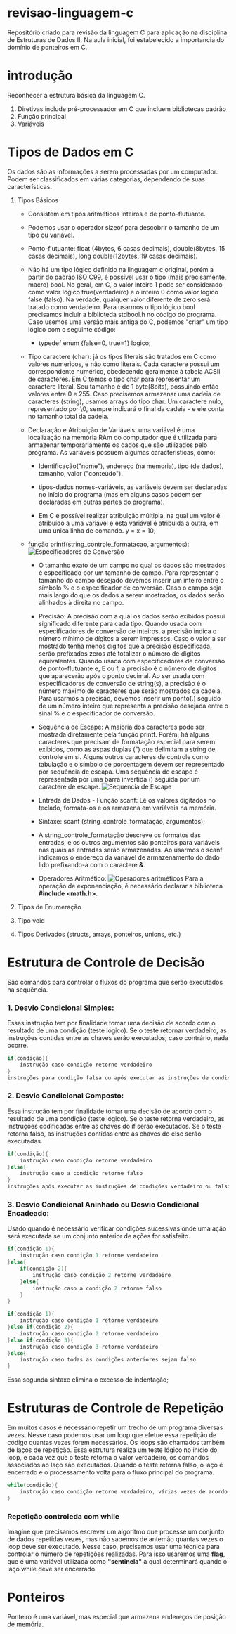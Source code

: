 # revisao-linguagem-c
 Repositório criado para revisão da linguagem C para aplicação na disciplina de Estruturas de Dados II. Na aula inicial, foi estabelecido a importancia do domínio de ponteiros em C.

# introdução
Reconhecer a estrutura básica da linguagem C.
1. Diretivas include pré-processador em C que incluem bibliotecas padrão 
2. Função principal
3. Variáveis

# Tipos de Dados em C
Os dados são as informações a serem processadas por um computador. Podem ser classificados em várias categorias, dependendo de suas características.
1. Tipos Básicos
    - Consistem em tipos aritméticos inteiros e de ponto-flutuante.

    - Podemos usar o operador sizeof para descobrir o tamanho de um tipo ou variável.

    - Ponto-flutuante: float (4bytes, 6 casas decimais), double(8bytes, 15 casas decimais), long double(12bytes, 19 casas decimais).

    - Não há um tipo lógico definido na linguagem c original, porém a partir do padrão ISO C99, é possível usar o tipo (mais precisamente, macro) bool. No geral, em C, o valor inteiro 1 pode ser considerado como valor lógico true(verdadeiro) e o inteiro 0 como valor lógico false (falso). Na verdade, qualquer valor diferente de zero será tratado como verdadeiro. Para usarmos o tipo lógico bool precisamos incluir a biblioteda stdbool.h no código do programa.
    Caso usemos uma versão mais antiga do C, podemos "criar" um tipo lógico com o seguinte código:
        - typedef enum {false=0, true=1} logico;

    - Tipo caractere (char): já os tipos literais são tratados em C como valores numericos, e não como literais. Cada caractere possui um correspondente numérico, obedecendo geralmente à tabela ACSII de caracteres. Em C temos o tipo char para representar um caractere literal. Seu tamanho é de 1 byte(8bits), possuindo então valores entre 0 e 255. Caso precisemos armazenar uma cadeia de caracteres (string), usamos arrays do tipo char. Um caractere nulo, representado por \0, sempre indicará o final da cadeia - e ele conta no tamanho total da cadeia.

    - Declaração e Atribuição de Variáveis: uma variável é uma localização na memória RAm do computador que é utilizada para armazenar temporariamente os dados que são utilizados pelo programa. As variáveis possuem algumas características, como: 
        - Identificação("nome"), endereço (na memoria), tipo (de dados), tamanho, valor ("conteúdo").

        - tipos-dados nomes-variáveis, as variáveis devem ser declaradas no início do programa (mas em alguns casos podem ser declaradas em outras partes do programa).

        - Em C é possível realizar atribuição múltipla, na qual um valor é atribuído a uma variável e esta variável é atribuida a outra, em uma única linha de comando. y = x = 10;

    - função printf(string_controle_formatacao, argumentos): 
    ![Especificadores de Conversão](./img/image_01.png)

        - O tamanho exato de um campo no qual os dados são mostrados é especificado por um tamanho de campo. Para representar o tamanho do campo desejado devemos inserir um inteiro entre o símbolo % e o especificador de conversão. Caso o campo seja mais largo do que os dados a serem mostrados, os dados serão alinhados à direita no campo.

        - Precisão: A precisão com a qual os dados serão exibidos possui significado diferente para cada tipo. Quando usada com especificadores de conversão de inteiros, a precisão indica o número mínimo de dígitos a serem impressos. Caso o valor a ser mostrado tenha menos dígitos que a precisão especificada, serão prefixados zeros até totalizar o número de dígitos equivalentes. Quando usada com especificadores de conversão de ponto-flutuante e, E ou f, a precisão é o número de dígitos que aparecerão após o ponto decimal. Ao ser usada com especificadores de conversão de string(s), a precisão é o número máximo de caracteres que serão mostrados da cadeia. Para usarmos a precisão, devemos inserir um ponto(.) seguido de um número inteiro que representa a precisão desejada entre o sinal % e o especificador de conversão.

        - Sequência de Escape: A maioria dos caracteres pode ser mostrada diretamente pela função printf. Porém, há alguns caracteres que precisam de formatação especial para serem exibidos, como as aspas duplas (") que delimitam a string de controle em si. Alguns outros caracteres de controle como tabulação e o símbolo de porcentagem devem ser representado por sequência de escapa. Uma sequência de escape é representada por uma barra invertida (\) seguida por um caractere de escape. 
        ![Sequencia de Escape](./img/image_02.png)

        - Entrada de Dados - Função scanf: Lê os valores digitados no teclado, formata-os e os armazena em variáveis na memória.
        - Sintaxe: scanf (string_controle_formatação, argumentos);
        - A string_controle_formatação descreve os formatos das entradas, e os outros argumentos são ponteiros para variáveis nas quais as entradas serão armazenadas. Ao usarmos o scanf indicamos o endereço da variável de armazenamento do dado lido prefixando-a com o caractere **&**.

        - Operadores Aritmético: 
        ![Operadores aritméticos](./img/image_03.png)
        Para a operação de exponenciação, é necessário declarar a biblioteca **#include <math.h>**.



2. Tipos de Enumeração
    
3. Tipo void
4. Tipos Derivados (structs, arrays, ponteiros, unions, etc.)

# Estrutura de Controle de Decisão
São comandos para controlar o fluxos do programa que serão executados na sequência.

### 1. Desvio Condicional Simples:
Essas instrução tem por finalidade tomar uma decisão de acordo com o resultado de uma condição (teste lógico). Se o teste retornar verdadeiro, as instruções contidas entre as chaves serão executados; caso contrário, nada ocorre.
```C
if(condição){
    instrução caso condição retorne verdadeiro
}
instruções para condição falsa ou após executar as instruções de condições verdadeiro.
```
### 2. Desvio Condicional Composto:
Essa instrução tem por finalidade tomar uma decisão de acordo com o resultado de uma condição (teste lógico).
Se o teste retorna verdadeiro, as instruções codificadas entre as chaves do if serão executados. Se o teste retorna falso, as instruções contidas entre as chaves do else serão executadas.

```C
if(condição){
    instrução caso condição retorne verdadeiro
}else{
    instrução caso a condição retorne falso
}
instruções após executar as instruções de condições verdadeiro ou falso.
```

### 3. Desvio Condicional Aninhado ou Desvio Condicional Encadeado:
Usado quando é necessário verificar condições sucessivas onde uma ação será executada se um conjunto anterior de ações for satisfeito.

```C
if(condição 1){
    instrução caso condição 1 retorne verdadeiro
}else{
    if(condição 2){
        instrução caso condição 2 retorne verdadeiro
    }else{
        instrução caso a condição 2 retorne falso
    }
}

```
```C
if(condição 1){
    instrução caso condição 1 retorne verdadeiro
}else if(condição 2){
    instrução caso condição 2 retorne verdadeiro
}else if(condição 3){
    instrução caso condição 3 retorne verdadeiro
}else{
    instrução caso todas as condições anteriores sejam falso
}

```
Essa segunda sintaxe elimina o excesso de indentação;

# Estruturas de Controle de Repetição
Em muitos casos é necessário repetir um trecho de um programa diversas vezes. Nesse caso podemos usar um loop que efetue essa repetição de código quantas vezes forem necessários.
Os loops são chamados também de laços de repetição.
Essa estrutura realiza um teste lógico no início do loop, e cada vez que o teste retorna o valor verdadeiro, os comandos associados ao laço são executados.
Quando o teste retorna falso, o laço é encerrado e o processamento volta para o fluxo principal do programa.

```C
while(condição){
    instrução caso condição retorne verdadeiro, várias vezes de acordo com a condição
}
```
### Repetição controleda com while
Imagine que precisamos escrever um algoritmo que processe um conjunto de dados repetidas vezes, mas não sabemos de antemão quantas vezes o loop deve ser executado.
Nesse caso, precisamos usar uma técnica para controlar o número de repetições realizadas.
Para isso usaremos uma **flag**, que é uma variável utilizada como **"sentinela"** a qual determinará quando o laço while deve ser encerrado.

# Ponteiros

Ponteiro é uma variável, mas especial que armazena endereços de posição de memória. 
